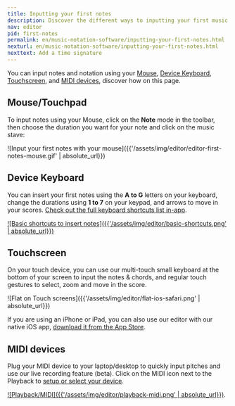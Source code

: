 ```yaml
---
title: Inputting your first notes
description: Discover the different ways to inputting your first music notes on Flat and write your music notation online
nav: editor
pid: first-notes
permalink: en/music-notation-software/inputting-your-first-notes.html
nexturl: en/music-notation-software/inputting-your-first-notes.html
nexttext: Add a time signature
---
```


You can input notes and notation using your [Mouse](#mousetouchpad), [Device Keyboard](#device-keyboard), [Touchscreen](#touchscreen), and [MIDI devices](#midi-devices), discover how on this page.

## Mouse/Touchpad

To input notes using your Mouse, click on the **Note** mode in the toolbar, then choose the duration you want for your note and click on the music stave:

![Input your first notes with your mouse]({{'/assets/img/editor/editor-first-notes-mouse.gif' | absolute_url}})

## Device Keyboard

You can insert your first notes using the **A to G** letters on your keyboard, change the durations using **1 to 7** on your keypad, and arrows to move in your scores. [Check out the full keyboard shortcuts list in-app](https://flat.io/support/editor?m=shortcuts).

[![Basic shortcuts to insert notes]({{'/assets/img/editor/basic-shortcuts.png' | absolute_url}})](https://flat.io/support/editor?m=shortcuts)

## Touchscreen

On your touch device, you can use our multi-touch small keyboard at the bottom of your screen to input the notes & chords, and regular touch gestures to select, zoom and move in the score.

![Flat on Touch screens]({{'/assets/img/editor/flat-ios-safari.png' | absolute_url}})

If you are using an iPhone or iPad, you can also use our editor with our native iOS app, [download it from the App Store](https://flat.io/ios).

## MIDI devices

Plug your MIDI device to your laptop/desktop to quickly input pitches and use our live recording feature (beta). Click on the MIDI icon next to the Playback to [setup or select your device](https://flat.io/midi-devices/setup).

[![Playback/MIDI]({{'/assets/img/editor/playback-midi.png' | absolute_url}})](https://flat.io/midi-devices/setup).